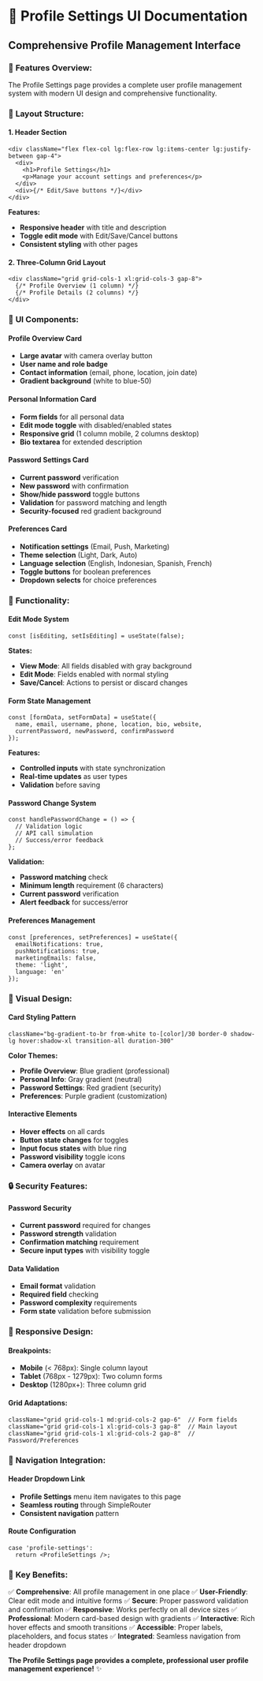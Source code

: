 # 👤 Profile Settings UI Documentation

## Comprehensive Profile Management Interface

### 🎯 **Features Overview:**

The Profile Settings page provides a complete user profile management system with modern UI design and comprehensive functionality.

### 📱 **Layout Structure:**

#### **1. Header Section**
```tsx
<div className="flex flex-col lg:flex-row lg:items-center lg:justify-between gap-4">
  <div>
    <h1>Profile Settings</h1>
    <p>Manage your account settings and preferences</p>
  </div>
  <div>{/* Edit/Save buttons */}</div>
</div>
```

**Features:**
- **Responsive header** with title and description
- **Toggle edit mode** with Edit/Save/Cancel buttons
- **Consistent styling** with other pages

#### **2. Three-Column Grid Layout**
```tsx
<div className="grid grid-cols-1 xl:grid-cols-3 gap-8">
  {/* Profile Overview (1 column) */}
  {/* Profile Details (2 columns) */}
</div>
```

### 🎨 **UI Components:**

#### **Profile Overview Card**
- **Large avatar** with camera overlay button
- **User name and role badge**
- **Contact information** (email, phone, location, join date)
- **Gradient background** (white to blue-50)

#### **Personal Information Card**
- **Form fields** for all personal data
- **Edit mode toggle** with disabled/enabled states
- **Responsive grid** (1 column mobile, 2 columns desktop)
- **Bio textarea** for extended description

#### **Password Settings Card**
- **Current password** verification
- **New password** with confirmation
- **Show/hide password** toggle buttons
- **Validation** for password matching and length
- **Security-focused** red gradient background

#### **Preferences Card**
- **Notification settings** (Email, Push, Marketing)
- **Theme selection** (Light, Dark, Auto)
- **Language selection** (English, Indonesian, Spanish, French)
- **Toggle buttons** for boolean preferences
- **Dropdown selects** for choice preferences

### 🔧 **Functionality:**

#### **Edit Mode System**
```tsx
const [isEditing, setIsEditing] = useState(false);
```

**States:**
- **View Mode**: All fields disabled with gray background
- **Edit Mode**: Fields enabled with normal styling
- **Save/Cancel**: Actions to persist or discard changes

#### **Form State Management**
```tsx
const [formData, setFormData] = useState({
  name, email, username, phone, location, bio, website,
  currentPassword, newPassword, confirmPassword
});
```

**Features:**
- **Controlled inputs** with state synchronization
- **Real-time updates** as user types
- **Validation** before saving

#### **Password Change System**
```tsx
const handlePasswordChange = () => {
  // Validation logic
  // API call simulation
  // Success/error feedback
};
```

**Validation:**
- **Password matching** check
- **Minimum length** requirement (6 characters)
- **Current password** verification
- **Alert feedback** for success/error

#### **Preferences Management**
```tsx
const [preferences, setPreferences] = useState({
  emailNotifications: true,
  pushNotifications: true,
  marketingEmails: false,
  theme: 'light',
  language: 'en'
});
```

### 🎨 **Visual Design:**

#### **Card Styling Pattern**
```tsx
className="bg-gradient-to-br from-white to-[color]/30 border-0 shadow-lg hover:shadow-xl transition-all duration-300"
```

**Color Themes:**
- **Profile Overview**: Blue gradient (professional)
- **Personal Info**: Gray gradient (neutral)
- **Password Settings**: Red gradient (security)
- **Preferences**: Purple gradient (customization)

#### **Interactive Elements**
- **Hover effects** on all cards
- **Button state changes** for toggles
- **Input focus states** with blue ring
- **Password visibility** toggle icons
- **Camera overlay** on avatar

### 🔒 **Security Features:**

#### **Password Security**
- **Current password** required for changes
- **Password strength** validation
- **Confirmation matching** requirement
- **Secure input types** with visibility toggle

#### **Data Validation**
- **Email format** validation
- **Required field** checking
- **Password complexity** requirements
- **Form state** validation before submission

### 📱 **Responsive Design:**

#### **Breakpoints:**
- **Mobile** (< 768px): Single column layout
- **Tablet** (768px - 1279px): Two column forms
- **Desktop** (1280px+): Three column grid

#### **Grid Adaptations:**
```tsx
className="grid grid-cols-1 md:grid-cols-2 gap-6"  // Form fields
className="grid grid-cols-1 xl:grid-cols-3 gap-8"  // Main layout
className="grid grid-cols-1 xl:grid-cols-2 gap-8"  // Password/Preferences
```

### 🔄 **Navigation Integration:**

#### **Header Dropdown Link**
- **Profile Settings** menu item navigates to this page
- **Seamless routing** through SimpleRouter
- **Consistent navigation** pattern

#### **Route Configuration**
```tsx
case 'profile-settings':
  return <ProfileSettings />;
```

### 🚀 **Key Benefits:**

✅ **Comprehensive**: All profile management in one place
✅ **User-Friendly**: Clear edit mode and intuitive forms
✅ **Secure**: Proper password validation and confirmation
✅ **Responsive**: Works perfectly on all device sizes
✅ **Professional**: Modern card-based design with gradients
✅ **Interactive**: Rich hover effects and smooth transitions
✅ **Accessible**: Proper labels, placeholders, and focus states
✅ **Integrated**: Seamless navigation from header dropdown

**The Profile Settings page provides a complete, professional user profile management experience!** ✨